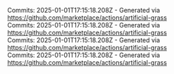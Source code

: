 Commits: 2025-01-01T17:15:18.208Z - Generated via https://github.com/marketplace/actions/artificial-grass
<br>
Commits: 2025-01-01T17:15:18.208Z - Generated via https://github.com/marketplace/actions/artificial-grass
<br>
Commits: 2025-01-01T17:15:18.208Z - Generated via https://github.com/marketplace/actions/artificial-grass
<br>
Commits: 2025-01-01T17:15:18.208Z - Generated via https://github.com/marketplace/actions/artificial-grass
<br>
